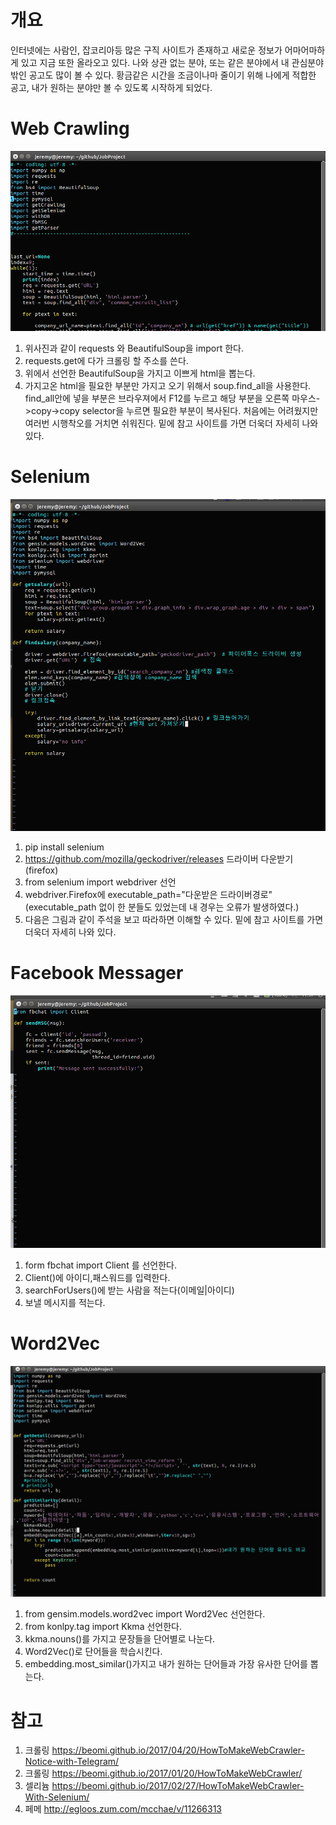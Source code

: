 # 개요
 인터넷에는 사람인, 잡코리아등 많은 구직 사이트가 존재하고 새로운 정보가 어마어마하게 있고 지금 또한 올라오고 있다. 나와 상관 없는 분야, 또는 같은 분야에서 내 관심분야 밖인 공고도 많이 볼 수 있다. 황금같은 시간을 조금이나마 줄이기 위해 나에게 적합한 공고, 내가 원하는 분야만 볼 수 있도록 시작하게 되었다.

# Web Crawling
![Alt text](/img/crawling.png)
 1. 위사진과 같이 requests 와 BeautifulSoup을 import 한다.
 2. requests.get에 다가 크롤링 할 주소를 쓴다.
 3. 위에서 선언한 BeautifulSoup을 가지고 이쁘게 html을 뽑는다.
 4. 가지고온 html을 필요한 부분만 가지고 오기 위해서 soup.find_all을 사용한다.
    find_all안에 넣을 부분은 브라우져에서 F12를 누르고 해당 부분을 오른쪽 마우스->copy->copy selector을 누르면 필요한 부분이 복사된다. 처음에는 어려웠지만 여러번 시행착오를 거치면 쉬워진다. 밑에 참고 사이트를 가면 더욱더 자세히 나와 있다.
# Selenium
![Alt text](/img/selenium.png)
 1. pip install selenium
 2. https://github.com/mozilla/geckodriver/releases 드라이버 다운받기(firefox)
 3. from selenium import webdriver 선언
 4. webdriver.Firefox에 executable_path="다운받은 드라이버경로"(executable_path 없이 한 분들도 있었는데 내 경우는 오류가 발생하였다.)
 5. 다음은 그림과 같이 주석을 보고 따라하면 이해할 수 있다. 밑에 참고 사이트를 가면 더욱더 자세히 나와 있다.
# Facebook Messager
![Alt text](/img/fbMSG.png)
 1. form fbchat import Client 를 선언한다.
 2. Client()에 아이디,패스워드를 입력한다.
 3. searchForUsers()에 받는 사람을 적는다(이메일|아이디)
 4. 보낼 메시지를 적는다.
# Word2Vec
![Alt text](/img/word2vec.png)
 1. from gensim.models.word2vec import Word2Vec 선언한다.
 2. from konlpy.tag import Kkma 선언한다.
 3. kkma.nouns()를 가지고 문장들을 단어별로 나눈다.
 4. Word2Vec()로 단어들을 학습시킨다.
 5. embedding.most_similar()가지고 내가 원하는 단어들과 가장 유사한 단어를 뽑는다.
# 참고
 1. 크롤링 https://beomi.github.io/2017/04/20/HowToMakeWebCrawler-Notice-with-Telegram/
 2. 크롤링 https://beomi.github.io/2017/01/20/HowToMakeWebCrawler/
 3. 셀리늄 https://beomi.github.io/2017/02/27/HowToMakeWebCrawler-With-Selenium/
 4. 페메   http://egloos.zum.com/mcchae/v/11266313
